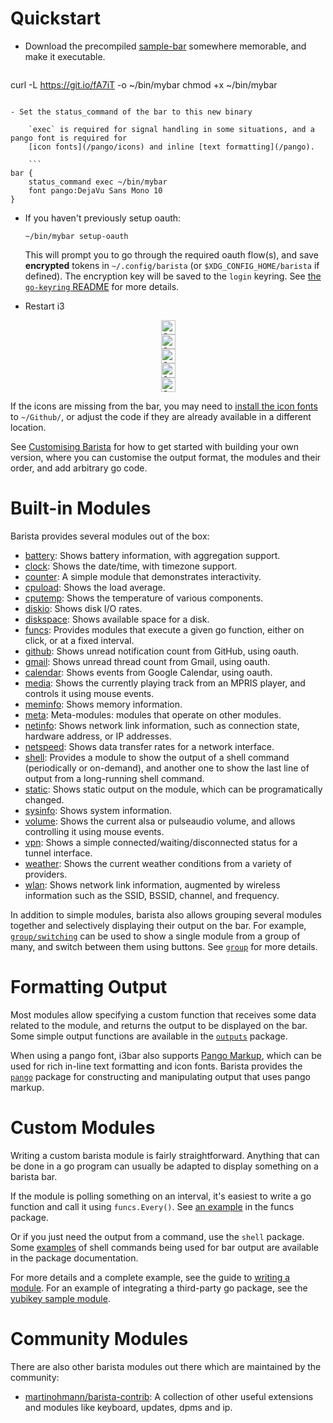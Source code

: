 <!-- untitled -->
# Quickstart

- Download the precompiled [sample-bar](https://github.com/soumya92/barista/blob/master/samples/sample-bar/sample-bar.go)
	somewhere memorable, and make it executable.

	```shell
curl -L https://git.io/fA7iT -o ~/bin/mybar
chmod +x ~/bin/mybar
```

- Set the status_command of the bar to this new binary

	`exec` is required for signal handling in some situations, and a pango font is required for
	[icon fonts](/pango/icons) and inline [text formatting](/pango).

	```
bar {
	status_command exec ~/bin/mybar
	font pango:DejaVu Sans Mono 10
}
```

- If you haven't previously setup oauth:

  ```shell
  ~/bin/mybar setup-oauth
  ```

  This will prompt you to go through the required oauth flow(s), and save **encrypted** tokens in
  `~/.config/barista` (or `$XDG_CONFIG_HOME/barista` if defined). The encryption key will be saved
  to the `login` keyring. See [the `go-keyring` README](https://github.com/zalando/go-keyring#linux) for more details.

- Restart i3

<div style="text-align: center">
	<img src="/assets/images/modal-summary-screenshot.png" alt="Screenshot of sample bar in summary mode" height="23" /><br />
	<img src="/assets/images/modal-sysinfo-screenshot.png" alt="Screenshot of sample bar in sysinfo mode" height="23" /><br />
	<img src="/assets/images/modal-battery-screenshot.png" alt="Screenshot of sample bar in battery mode" height="23" /><br />
	<img src="/assets/images/modal-weather-screenshot.png" alt="Screenshot of sample bar in weather mode" height="23" /><br />
	<img src="/assets/images/modal-timezones-screenshot.png" alt="Screenshot of sample bar in timezones mode" height="23" />
</div>

If the icons are missing from the bar, you may need to [install the icon fonts](/pango/icons#default-installation)
to `~/Github/`, or adjust the code if they are already available in a different location.

See [Customising Barista](/docs/customising) for how to get started with building your own version,
where you can customise the output format, the modules and their order, and add arbitrary go code.

# Built-in Modules

Barista provides several modules out of the box:

- [battery](/modules/battery): Shows battery information, with aggregation support.
- [clock](/modules/clock): Shows the date/time, with timezone support.
- [counter](/modules/counter): A simple module that demonstrates interactivity.
- [cpuload](/modules/cpuload): Shows the load average.
- [cputemp](/modules/cputemp): Shows the temperature of various components.
- [diskio](/modules/diskio): Shows disk I/O rates.
- [diskspace](/modules/diskspace): Shows available space for a disk.
- [funcs](/modules/funcs): Provides modules that execute a given go function,
	either on click, or at a fixed interval.
- [github](/modules/github): Shows unread notification count from GitHub, using oauth.
- [gmail](/modules/gsuite/gmail): Shows unread thread count from Gmail, using oauth.
- [calendar](/modules/gsuite/calendar): Shows events from Google Calendar, using oauth.
- [media](/modules/media): Shows the currently playing track from an MPRIS player,
	and controls it using mouse events.
- [meminfo](/modules/meminfo): Shows memory information.
- [meta](/modules/meta): Meta-modules: modules that operate on other modules.
- [netinfo](/modules/netinfo): Shows network link information, such as connection state,
	hardware address, or IP addresses.
- [netspeed](/modules/netspeed): Shows data transfer rates for a network interface.
- [shell](/modules/shell): Provides a module to show the output of a shell command (periodically or on-demand),
	and another one to show the last line of output from a long-running shell command.
- [static](/modules/static): Shows static output on the module, which can be programatically changed.
- [sysinfo](/modules/sysinfo): Shows system information.
- [volume](/modules/volume): Shows the current alsa or pulseaudio volume,
	and allows controlling it using mouse events.
- [vpn](/modules/vpn): Shows a simple connected/waiting/disconnected status for a tunnel interface.
- [weather](/modules/weather): Shows the current weather conditions from a variety of providers.
- [wlan](/modules/wlan): Shows network link information, augmented by wireless information
	such as the SSID, BSSID, channel, and frequency.

In addition to simple modules, barista also allows grouping several modules together and selectively
displaying their output on the bar. For example, [`group/switching`](/group/switching) can be used to
show a single module from a group of many, and switch between them using buttons. See [`group`](/group)
for more details.

# Formatting Output

Most modules allow specifying a custom function that receives some data related to the module, and
returns the output to be displayed on the bar. Some simple output functions are available in the
[`outputs`](/outputs) package.

When using a pango font, i3bar also supports
[Pango Markup](https://developer.gnome.org/pygtk/stable/pango-markup-language.html), which can be used
for rich in-line text formatting and icon fonts. Barista provides the [`pango`](/pango) package for
constructing and manipulating output that uses pango markup.

# Custom Modules

Writing a custom barista module is fairly straightforward. Anything that can be done in a go program
can usually be adapted to display something on a barista bar.

If the module is polling something on an interval, it's easiest to write a go function and call it
using `funcs.Every()`. See [an example](/modules/funcs#example-1) in the funcs package.

Or if you just need the output from a command, use the `shell` package. Some [examples](/modules/shell#examples)
of shell commands being used for bar output are available in the package documentation.

For more details and a complete example, see the guide to [writing a module](/docs/writing-a-module). For an example
of integrating a third-party go package, see the
[yubikey sample module](https://github.com/soumya92/barista/blob/master/samples/yubikey/yubikey.go).

# Community Modules

There are also other barista modules out there which are maintained by the community:

- [martinohmann/barista-contrib](https://martinohmann.github.io/barista-contrib/):
    A collection of other useful extensions and modules like keyboard, updates, dpms and ip.
